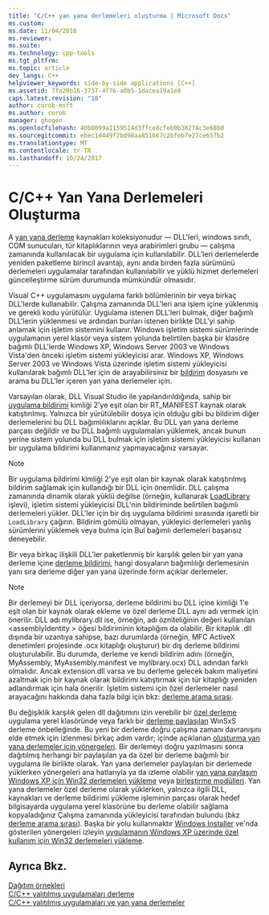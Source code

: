 ```yaml
---
title: "C/C++ yan yana derlemeleri oluşturma | Microsoft Docs"
ms.custom: 
ms.date: 11/04/2016
ms.reviewer: 
ms.suite: 
ms.technology: cpp-tools
ms.tgt_pltfrm: 
ms.topic: article
dev_langs: C++
helpviewer_keywords: side-by-side applications [C++]
ms.assetid: 7fa20b16-3737-4f76-a0b5-1dacea19a1e8
caps.latest.revision: "18"
author: corob-msft
ms.author: corob
manager: ghogen
ms.openlocfilehash: 40b8099a1159514d3ffce8cfeb9b38274c3e68b0
ms.sourcegitcommit: ebec1d449f2bd98aa851667c2bfeb7e27ce657b2
ms.translationtype: MT
ms.contentlocale: tr-TR
ms.lasthandoff: 10/24/2017
---
```

# <a name="building-cc-side-by-side-assemblies"></a>C/C++ Yan Yana Derlemeleri Oluşturma
A [yan yana derleme](http://msdn.microsoft.com/library/windows/desktop/ff951640) kaynakları koleksiyonudur — DLL'leri, windows sınıfı, COM sunucuları, tür kitaplıklarının veya arabirimleri grubu — çalışma zamanında kullanılacak bir uygulama için kullanılabilir. DLL'leri derlemelerde yeniden paketleme birincil avantajı, aynı anda birden fazla sürümünü derlemeleri uygulamalar tarafından kullanılabilir ve yüklü hizmet derlemeleri güncelleştirme sürüm durumunda mümkündür olmasıdır.  
  
 Visual C++ uygulamasını uygulama farklı bölümlerinin bir veya birkaç DLL'lerde kullanabilir. Çalışma zamanında DLL'leri ana işlem içine yüklenmiş ve gerekli kodu yürütülür. Uygulama istenen DLL'leri bulmak, diğer bağımlı DLL'lerin yüklenmesi ve ardından bunları istenen birlikte DLL'yi sahip anlamak için işletim sistemini kullanır. Windows işletim sistemi sürümlerinde uygulamanın yerel klasör veya sistem yolunda belirtilen başka bir klasöre bağımlı DLL'lerde Windows XP, Windows Server 2003 ve Windows Vista'den önceki işletim sistemi yükleyicisi arar. Windows XP, Windows Server 2003 ve Windows Vista üzerinde işletim sistemi yükleyicisi kullanılarak bağımlı DLL'ler için de arayabilirsiniz bir [bildirim](http://msdn.microsoft.com/library/windows/desktop/aa375365) dosyasını ve arama bu DLL'ler içeren yan yana derlemeler için.  
  
 Varsayılan olarak, DLL Visual Studio ile yapılandırıldığında, sahip bir [uygulama bildirimi](http://msdn.microsoft.com/library/windows/desktop/aa374191) kimliği 2'ye eşit olan bir RT_MANIFEST kaynak olarak katıştırılmış. Yalnızca bir yürütülebilir dosya için olduğu gibi bu bildirim diğer derlemelerini bu DLL bağımlılıklarını açıklar. Bu DLL yan yana derleme parçası değildir ve bu DLL bağımlı uygulamaları yüklemek, ancak bunun yerine sistem yolunda bu DLL bulmak için işletim sistemi yükleyicisi kullanan bir uygulama bildirimi kullanmanız yapmayacağınız varsayar.  
  
> [!NOTE]
>  Bir uygulama bildirimi kimliği 2'ye eşit olan bir kaynak olarak katıştırılmış bildirim sağlamak için kullandığı bir DLL için önemlidir. DLL çalışma zamanında dinamik olarak yüklü değilse (örneğin, kullanarak [LoadLibrary](http://msdn.microsoft.com/library/windows/desktop/ms684175) işlevi), işletim sistemi yükleyicisi DLL'nin bildiriminde belirtilen bağımlı derlemeleri yükler. DLL'ler için bir dış uygulama bildirimi sırasında işaretli bir `LoadLibrary` çağırın. Bildirim gömülü olmayan, yükleyici derlemeleri yanlış sürümlerini yüklemek veya bulma için Bul bağımlı derlemeleri başarısız deneyebilir.  
  
 Bir veya birkaç ilişkili DLL'ler paketlenmiş bir karşılık gelen bir yan yana derleme içine [derleme bildirimi](http://msdn.microsoft.com/library/windows/desktop/aa374219), hangi dosyaların bağımlılığı derlemesinin yanı sıra derleme diğer yan yana üzerinde form açıklar derlemeler.  
  
> [!NOTE]
>  Bir derlemeyi bir DLL içeriyorsa, derleme bildirimi bu DLL içine kimliği 1'e eşit olan bir kaynak olarak ekleme ve özel derleme DLL aynı adı vermek için önerilir. DLL adı mylibrary.dll ise, örneğin, adı özniteliğinin değeri kullanılan \<assemblyIdentity > öğesi bildiriminin kitaplığım da olabilir. Bir kitaplık .dll dışında bir uzantıya sahipse, bazı durumlarda (örneğin, MFC ActiveX denetimleri projesinde .ocx kitaplığı oluşturur) bir dış derleme bildirimi oluşturulabilir. Bu durumda, derleme ve kendi bildirim adını (örneğin, MyAssembly, MyAssembly.manifest ve mylibrary.ocx) DLL adından farklı olmalıdır. Ancak extension.dll varsa ve bu derleme gelecek bakım maliyetini azaltmak için bir kaynak olarak bildirimi katıştırmak için tür kitaplığı yeniden adlandırmak için hala önerilir. İşletim sistemi için özel derlemeler nasıl arayacağını hakkında daha fazla bilgi için bkz: [derleme arama sırası](http://msdn.microsoft.com/library/windows/desktop/aa374224).  
  
 Bu değişiklik karşılık gelen dll dağıtımını izin verebilir bir [özel derleme](http://msdn.microsoft.com/library/windows/desktop/aa370850) uygulama yerel klasöründe veya farklı bir [derleme paylaşılan](http://msdn.microsoft.com/library/windows/desktop/aa371839) WinSxS derleme önbelleğinde. Bu yeni bir derleme doğru çalışma zamanı davranışını elde etmek için izlenmesi birkaç adım vardır; içinde açıklanan [oluşturma yan yana derlemeler için yönergeleri](http://msdn.microsoft.com/library/windows/desktop/aa375155). Bir derlemeyi doğru yazılmasını sonra dağıtılmış herhangi bir paylaşılan ya da özel bir derleme bağımlı bir uygulama ile birlikte olarak. Yan yana derlemeler paylaşılan bir derlemede yüklerken yönergeleri ana hatlarıyla ya da izleme olabilir [yan yana paylaşım Windows XP için Win32 derlemeleri yükleme](http://msdn.microsoft.com/library/windows/desktop/aa369532) veya [birleştirme modülleri](http://msdn.microsoft.com/library/windows/desktop/aa369820). Yan yana derlemeler özel derleme olarak yüklerken, yalnızca ilgili DLL, kaynakları ve derleme bildirimi yükleme işleminin parçası olarak hedef bilgisayarda uygulama yerel klasörüne bu derleme olabilir sağlama kopyaladığınız Çalışma zamanında yükleyicisi tarafından bulundu (bkz [derleme arama sırası](http://msdn.microsoft.com/library/windows/desktop/aa374224)). Başka bir yolu kullanmaktır [Windows Installer](http://msdn.microsoft.com/library/windows/desktop/cc185688) ve'nda gösterilen yönergeleri izleyin [uygulamanın Windows XP üzerinde özel kullanım için Win32 derlemeleri yükleme](http://msdn.microsoft.com/library/windows/desktop/aa369534).  
  
## <a name="see-also"></a>Ayrıca Bkz.  
 [Dağıtım örnekleri](../ide/deployment-examples.md)   
 [C/C++ yalıtılmış uygulamaları derleme](../build/building-c-cpp-isolated-applications.md)   
 [C/C++ yalıtılmış uygulamaları ve yan yana derlemeler](../build/building-c-cpp-isolated-applications-and-side-by-side-assemblies.md)